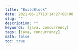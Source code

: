 ```yaml
---
title: "BuildBlock"
date: 2021-06-17T13:14:27+08:00
slug: ""
description: ""
keywords: [java, concurrency]
tags: [java, concurrency]
math: false
toc: true
---
```


